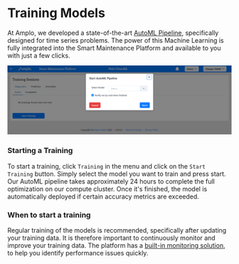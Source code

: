 # Training Models

At Amplo, we developed a state-of-the-art [AutoML Pipeline](https://github.com/Amplo-GmbH/AutoML), specifically designed for time series problems. The power of this Machine Learning is fully integrated into the Smart Maintenance Platform and available to you with just a few clicks.

![](<../.gitbook/assets/image (3).png>)

### Starting a Training

To start a training, click `Training` in the menu and click on the `Start Training` button. Simply select the model you want to train and press start. Our AutoML pipeline takes approximately 24 hours to complete the full optimization on our compute cluster. Once it's finished, the model is automatically deployed if certain accuracy metrics are exceeded.

### When to start a training

Regular training of the models is recommended, specifically after updating your training data. It is therefore important to continuously monitor and improve your training data. The platform has a [built-in monitoring solution](Monitoring.md), to help you identify performance issues quickly.
